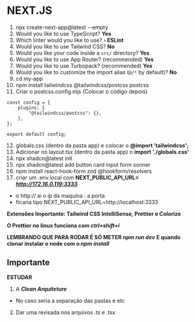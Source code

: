 # NEXT.JS

1. npx create-next-app@latest --empty
2. Would you like to use TypeScript? **Yes**
3. Which linter would you like to use? › **ESLint**
4. Would you like to use Tailwind CSS? **No**
5. Would you like your code inside a `src/` directory? **Yes**
6. Would you like to use App Router? (recommended) **Yes**
7. Would you like to use Turbopack? (recommended) **Yes**
8. Would you like to customize the import alias (`@/*` by default)? **No**
9. cd my-app
10. npm install tailwindcss @tailwindcss/postcss postcss
11. Criar o postcss.config.mjs (Colocar o código depois)
```tsx
const config = {
    plugins: {
        "@tailwindcss/postcss": {},
    },
};

export default config;
```
12. globals.css (dentro da pasta app) e colocar o **@import 'tailwindcss';**
13. Adicionar no layout.tsx (dentro da pasta app) o **import './globals.css'**
14. npx shadcn@latest init
15. npx shadcn@latest add button card input form sonner
16. npm install react-hook-form zod @hookform/resolvers
17. criar um .env.local com **NEXT_PUBLIC_API_URL= _http://172.16.0.119:3333_**
- o http:// ai o ip da maquina : a porta
- ficaria tipo NEXT_PUBLIC_API_URL=http://localhost:3333


**Extensões Importante: Tailwind CSS IntelliSense, Prettier e Colorize**

**O Prettier no linux funciona com _ctrl+shift+i_**

**LEMBRANDO QUE PARA RODAR É SÓ METER _npm run dev_**
**E quando clonar instalar o node com o _npm install_**


## Importante

**ESTUDAR**
1. A ***Clean Arquiteture***
- No caso seria a separação das pastas e etc

2. Dar uma revisada nos arquivos .ts e .tsx
